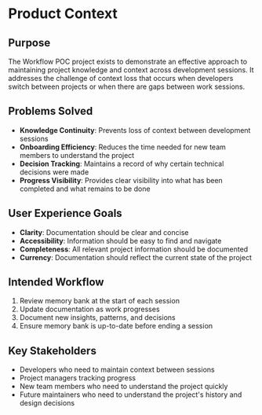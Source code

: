# Product Context

## Purpose
The Workflow POC project exists to demonstrate an effective approach to maintaining project knowledge and context across development sessions. It addresses the challenge of context loss that occurs when developers switch between projects or when there are gaps between work sessions.

## Problems Solved
- **Knowledge Continuity**: Prevents loss of context between development sessions
- **Onboarding Efficiency**: Reduces the time needed for new team members to understand the project
- **Decision Tracking**: Maintains a record of why certain technical decisions were made
- **Progress Visibility**: Provides clear visibility into what has been completed and what remains to be done

## User Experience Goals
- **Clarity**: Documentation should be clear and concise
- **Accessibility**: Information should be easy to find and navigate
- **Completeness**: All relevant project information should be documented
- **Currency**: Documentation should reflect the current state of the project

## Intended Workflow
1. Review memory bank at the start of each session
2. Update documentation as work progresses
3. Document new insights, patterns, and decisions
4. Ensure memory bank is up-to-date before ending a session

## Key Stakeholders
- Developers who need to maintain context between sessions
- Project managers tracking progress
- New team members who need to understand the project quickly
- Future maintainers who need to understand the project's history and design decisions
